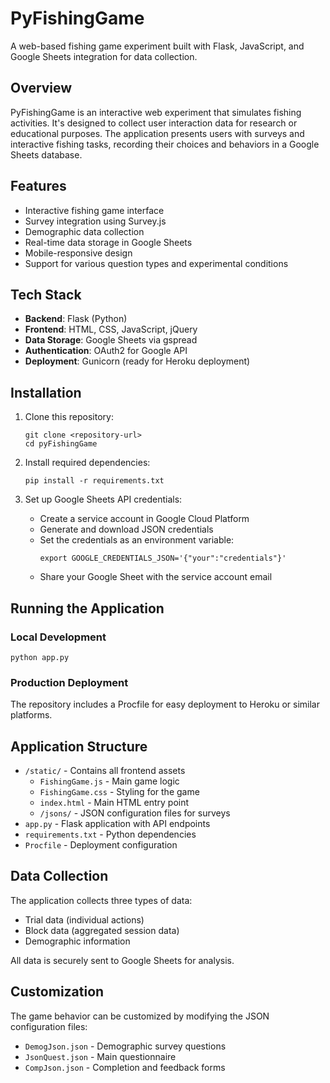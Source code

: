 # PyFishingGame

A web-based fishing game experiment built with Flask, JavaScript, and Google Sheets integration for data collection.

## Overview

PyFishingGame is an interactive web experiment that simulates fishing activities. It's designed to collect user interaction data for research or educational purposes. The application presents users with surveys and interactive fishing tasks, recording their choices and behaviors in a Google Sheets database.

## Features

- Interactive fishing game interface
- Survey integration using Survey.js
- Demographic data collection
- Real-time data storage in Google Sheets
- Mobile-responsive design
- Support for various question types and experimental conditions

## Tech Stack

- **Backend**: Flask (Python)
- **Frontend**: HTML, CSS, JavaScript, jQuery
- **Data Storage**: Google Sheets via gspread
- **Authentication**: OAuth2 for Google API
- **Deployment**: Gunicorn (ready for Heroku deployment)

## Installation

1. Clone this repository:
   ```
   git clone <repository-url>
   cd pyFishingGame
   ```

2. Install required dependencies:
   ```
   pip install -r requirements.txt
   ```

3. Set up Google Sheets API credentials:
   - Create a service account in Google Cloud Platform
   - Generate and download JSON credentials
   - Set the credentials as an environment variable:
     ```
     export GOOGLE_CREDENTIALS_JSON='{"your":"credentials"}'
     ```
   - Share your Google Sheet with the service account email

## Running the Application

### Local Development
```
python app.py
```

### Production Deployment
The repository includes a Procfile for easy deployment to Heroku or similar platforms.

## Application Structure

- `/static/` - Contains all frontend assets
  - `FishingGame.js` - Main game logic
  - `FishingGame.css` - Styling for the game
  - `index.html` - Main HTML entry point
  - `/jsons/` - JSON configuration files for surveys
- `app.py` - Flask application with API endpoints
- `requirements.txt` - Python dependencies
- `Procfile` - Deployment configuration

## Data Collection

The application collects three types of data:
- Trial data (individual actions)
- Block data (aggregated session data)
- Demographic information

All data is securely sent to Google Sheets for analysis.

## Customization

The game behavior can be customized by modifying the JSON configuration files:
- `DemogJson.json` - Demographic survey questions
- `JsonQuest.json` - Main questionnaire
- `CompJson.json` - Completion and feedback forms